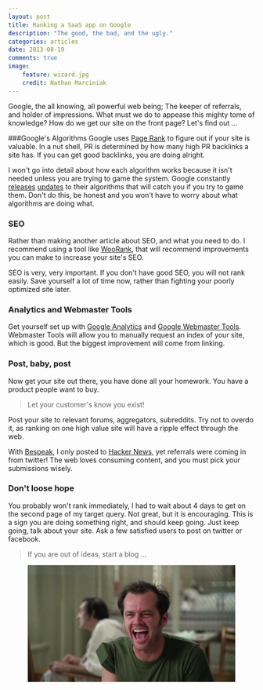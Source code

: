 ```yaml
---
layout: post
title: Ranking a SaaS app on Google
description: "The good, the bad, and the ugly."
categories: articles
date: 2013-08-19
comments: true
image:
    feature: wizard.jpg
    credit: Nathan Marciniak
---
```

Google, the all knowing, all powerful web being; The keeper of referrals, and holder of impressions. What must we do to appease this mighty tome of knowledge? How do we get our site on the front page? Let's find out ...

###Google's Algorithms
Google uses [Page Rank](http://en.wikipedia.org/wiki/PageRank) to figure out if your site is valuable. In a nut shell, PR is determined by how many high PR backlinks a site has. If you can get good backlinks, you are doing alright.

I won't go into detail about how each algorithm works because it isn't needed unless you are trying to game the system. Google constantly [releases](http://en.wikipedia.org/wiki/Google_Panda) [updates](http://en.wikipedia.org/wiki/Google_Penguin) to their algorithms that will catch you if you try to game them. Don't do this, be honest and you won't have to worry about what algorithms are doing what.

### SEO
Rather than making another article about SEO, and what you need to do. I recommend using a tool like [WooRank](http://www.woorank.com/), that will recommend improvements you can make to increase your site's SEO.

SEO is very, very important. If you don't have good SEO, you will not rank easily. Save yourself a lot of time now, rather than fighting your poorly optimized site later.

### Analytics and Webmaster Tools
Get yourself set up with [Google Analytics](http://www.google.ca/analytics/) and [Google Webmaster Tools](https://www.google.com/webmasters/tools).  Webmaster Tools will allow you to manually request an index of your site, which is good. But the biggest improvement will come from linking.

### Post, baby, post
Now get your site out there, you have done all your homework. You have a product people want to buy.

> Let your customer's know you exist!

Post your site to relevant forums, aggregators, subreddits. Try not to overdo it, as ranking on one high value site will have a ripple effect through the web.

With [Bespeak](https://www.bespeak.io/), I only posted to [Hacker News](http://news.ycombinator.com), yet referrals were coming in from twitter! The web loves consuming content, and you must pick your submissions wisely.

### Don't loose hope
You probably won't rank immediately, I had to wait about 4 days to get on the second page of my target query. Not great, but it is encouraging. This is a sign you are doing something right, and should keep going. Just keep going, talk about your site. Ask a few satisfied users to post on twitter or facebook.

> If you are out of ideas, start a blog ...

<figure class="effect6">
    <img src="/images/haha.png" alt="Hahaha" />
</figure>
